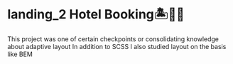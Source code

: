 # landing_2 Hotel Booking🏝🏤🗻
This project was one of certain checkpoints or consolidating knowledge about adaptive layout
In addition to SCSS I also studied layout on the basis like BEM
